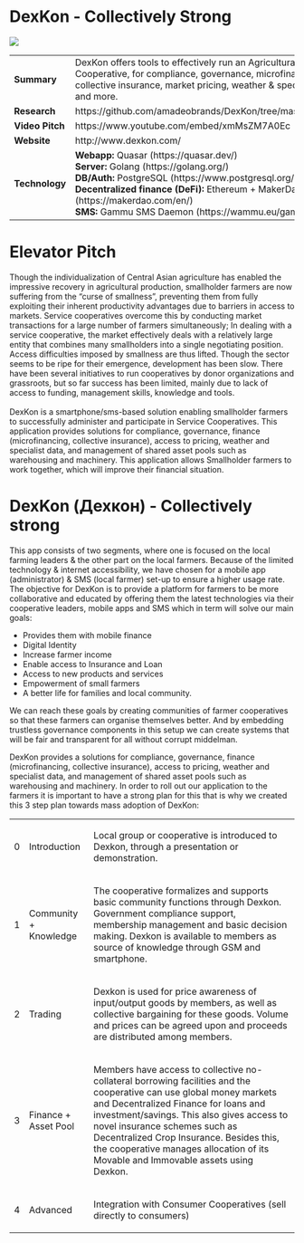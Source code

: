 # DexKon - Collectively Strong

<img src="http://www.dexkon.com/wp-content/uploads/2019/10/Dexkon-Дехкон-Collectively-strong.jpg">

<table>
<tr>
<td><strong>Summary</strong></td>
<td>DexKon offers tools to effectively run an Agricultural Service Cooperative, for compliance, governance, microfinance, collective insurance, market pricing, weather & specialist data and more.</td>
</tr>

<tr>
<td><strong>Research</strong></td>
<td>https://github.com/amadeobrands/DexKon/tree/master/Research</td>
</tr>

<tr>
<td><strong>Video Pitch</strong></td>
<td>https://www.youtube.com/embed/xmMsZM7A0Ec</td>
</tr>

<tr>
<td><strong>Website</strong></td>
<td>http://www.dexkon.com/</td>
</tr>

<tr>
<td><strong>Technology</strong></td>
<td>
<strong>Webapp:</strong> Quasar (https://quasar.dev/)<br>
<strong>Server:</strong> Golang (https://golang.org/)<br>
<strong>DB/Auth:</strong> PostgreSQL (https://www.postgresql.org/)<br>
<strong>Decentralized finance (DeFi):</strong> Ethereum + MakerDao (https://makerdao.com/en/)<br>
<strong>SMS:</strong> Gammu SMS Daemon (https://wammu.eu/gammu/)<br>  
</td>
</tr>
</table>


<h1>Elevator Pitch</h1>
Though the individualization of Central Asian agriculture has enabled the impressive recovery in agricultural production, smallholder farmers are now suffering from the “curse of smallness”, preventing them from fully exploiting their inherent productivity advantages due to barriers in access to markets.
Service cooperatives overcome this by conducting market transactions for a large number of farmers simultaneously; In dealing with a service cooperative, the market effectively deals with a relatively large entity that combines many smallholders into a single negotiating position. Access difficulties imposed by smallness are thus lifted. Though the sector seems to be ripe for their emergence, development has been slow.
There have been several initiatives to run cooperatives by donor organizations and grassroots, but so far success has been limited, mainly due to lack of access to funding, management skills, knowledge and tools.
<br><br>
DexKon is a smartphone/sms-based solution enabling smallholder farmers to successfully administer and participate in Service Cooperatives. This application provides solutions for compliance, governance, finance (microfinancing, collective insurance), access to pricing, weather and specialist data, and management of shared asset pools such as warehousing and machinery. 
This application allows Smallholder farmers to work together, which will improve their financial situation. 

<h1>DexKon (Дехкон) - Collectively strong</h1>
This app consists of two segments, where one is focused on the local farming leaders & the other part on the local farmers. Because of the limited technology & internet accessibility, we have chosen for a mobile app (administrator) & SMS (local farmer) set-up to ensure a higher usage rate. The objective for DexKon is to provide a platform for farmers to be more collaborative and educated by offering them the latest technologies via their cooperative leaders, mobile apps and SMS which in term will solve our main goals:
<ul>
  <li>Provides them with mobile finance</li>
  <li>Digital Identity</li>
  <li>Increase farmer income</li>
  <li>Enable access to Insurance and Loan</li>
  <li>Access to new products and services</li>
  <li>Empowerment of small farmers</li>
  <li>A better life for families and local community.</li>
</ul>
We can reach these goals by creating communities of farmer cooperatives so that these farmers can organise themselves better. And by embedding trustless governance components in this setup we can create systems that will be fair and transparent for all without corrupt middelman.

DexKon provides a solutions for compliance, governance, finance (microfinancing, collective insurance), access to pricing, weather and specialist data, and management of shared asset pools such as warehousing and machinery. In order to roll out our application to the farmers it is important to have a strong plan for this that is why we created this 3 step plan towards mass adoption of DexKon:



<table>

<tbody>

<tr>

<td>

<p><span style="font-weight: 400;">0</span></p>

</td>

<td>

<p><span style="font-weight: 400;">Introduction</span></p>

</td>

<td>

<p><span style="font-weight: 400;">Local group or cooperative is introduced to Dexkon, through a presentation or demonstration.&nbsp;</span></p>

</td>

</tr>

<tr>

<td>

<p><span style="font-weight: 400;">1</span></p>

</td>

<td>

<p><span style="font-weight: 400;">Community + Knowledge</span></p>

</td>

<td>

<p><span style="font-weight: 400;">The cooperative formalizes and supports basic community functions through Dexkon. Government compliance support, membership management and basic decision making. Dexkon is available to members as source of knowledge through GSM and smartphone.</span></p>

</td>

</tr>

<tr>

<td>

<p><span style="font-weight: 400;">2</span></p>

</td>

<td>

<p><span style="font-weight: 400;">Trading</span></p>

</td>

<td>

<p><span style="font-weight: 400;">Dexkon is used for price awareness of input/output goods by members, as well as collective bargaining for these goods. Volume and prices can be agreed upon and proceeds are distributed among members.</span></p>

</td>

</tr>

<tr>

<td>

<p><span style="font-weight: 400;">3</span></p>

</td>

<td>

<p><span style="font-weight: 400;">Finance + Asset Pool</span></p>

</td>

<td>

<p><span style="font-weight: 400;">Members have access to collective no-collateral borrowing facilities and the cooperative can use global money markets and Decentralized Finance for loans and investment/savings. This also gives access to novel insurance schemes such as Decentralized Crop Insurance. Besides this, the cooperative manages allocation of its Movable and Immovable assets using Dexkon.</span></p>

</td>

</tr>

<tr>

<td>

<p><span style="font-weight: 400;">4</span></p>

</td>

<td>

<p><span style="font-weight: 400;">Advanced</span></p>

</td>

<td>

<p><span style="font-weight: 400;">Integration with Consumer Cooperatives (sell directly to consumers)</span></p>

</td>

</tr>

</tbody>

</table>
